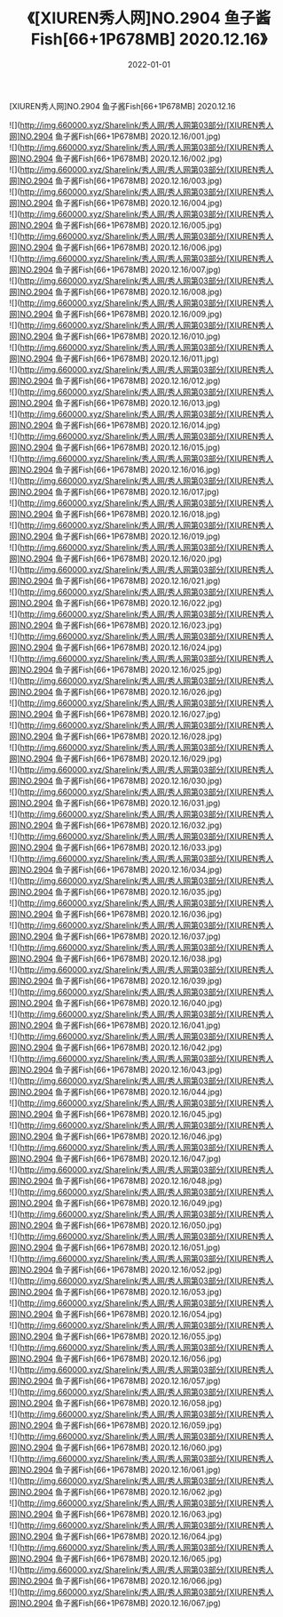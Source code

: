 ﻿---
layout: post
title:  《[XIUREN秀人网]NO.2904 鱼子酱Fish[66+1P678MB] 2020.12.16》
date:   2022-01-01
img: http://img.660000.xyz/Sharelink/秀人网/秀人网第03部分/[XIUREN秀人网]NO.2904 鱼子酱Fish[66+1P678MB] 2020.12.16/000.jpg
categories: [美女, 清纯, 唯美]
---

[XIUREN秀人网]NO.2904 鱼子酱Fish[66+1P678MB] 2020.12.16

 ![](http://img.660000.xyz/Sharelink/秀人网/秀人网第03部分/[XIUREN秀人网]NO.2904 鱼子酱Fish[66+1P678MB] 2020.12.16/001.jpg) <br>![](http://img.660000.xyz/Sharelink/秀人网/秀人网第03部分/[XIUREN秀人网]NO.2904 鱼子酱Fish[66+1P678MB] 2020.12.16/002.jpg) <br>![](http://img.660000.xyz/Sharelink/秀人网/秀人网第03部分/[XIUREN秀人网]NO.2904 鱼子酱Fish[66+1P678MB] 2020.12.16/003.jpg) <br>![](http://img.660000.xyz/Sharelink/秀人网/秀人网第03部分/[XIUREN秀人网]NO.2904 鱼子酱Fish[66+1P678MB] 2020.12.16/004.jpg) <br>![](http://img.660000.xyz/Sharelink/秀人网/秀人网第03部分/[XIUREN秀人网]NO.2904 鱼子酱Fish[66+1P678MB] 2020.12.16/005.jpg) <br>![](http://img.660000.xyz/Sharelink/秀人网/秀人网第03部分/[XIUREN秀人网]NO.2904 鱼子酱Fish[66+1P678MB] 2020.12.16/006.jpg) <br>![](http://img.660000.xyz/Sharelink/秀人网/秀人网第03部分/[XIUREN秀人网]NO.2904 鱼子酱Fish[66+1P678MB] 2020.12.16/007.jpg) <br>![](http://img.660000.xyz/Sharelink/秀人网/秀人网第03部分/[XIUREN秀人网]NO.2904 鱼子酱Fish[66+1P678MB] 2020.12.16/008.jpg) <br>![](http://img.660000.xyz/Sharelink/秀人网/秀人网第03部分/[XIUREN秀人网]NO.2904 鱼子酱Fish[66+1P678MB] 2020.12.16/009.jpg) <br>![](http://img.660000.xyz/Sharelink/秀人网/秀人网第03部分/[XIUREN秀人网]NO.2904 鱼子酱Fish[66+1P678MB] 2020.12.16/010.jpg) <br>![](http://img.660000.xyz/Sharelink/秀人网/秀人网第03部分/[XIUREN秀人网]NO.2904 鱼子酱Fish[66+1P678MB] 2020.12.16/011.jpg) <br>![](http://img.660000.xyz/Sharelink/秀人网/秀人网第03部分/[XIUREN秀人网]NO.2904 鱼子酱Fish[66+1P678MB] 2020.12.16/012.jpg) <br>![](http://img.660000.xyz/Sharelink/秀人网/秀人网第03部分/[XIUREN秀人网]NO.2904 鱼子酱Fish[66+1P678MB] 2020.12.16/013.jpg) <br>![](http://img.660000.xyz/Sharelink/秀人网/秀人网第03部分/[XIUREN秀人网]NO.2904 鱼子酱Fish[66+1P678MB] 2020.12.16/014.jpg) <br>![](http://img.660000.xyz/Sharelink/秀人网/秀人网第03部分/[XIUREN秀人网]NO.2904 鱼子酱Fish[66+1P678MB] 2020.12.16/015.jpg) <br>![](http://img.660000.xyz/Sharelink/秀人网/秀人网第03部分/[XIUREN秀人网]NO.2904 鱼子酱Fish[66+1P678MB] 2020.12.16/016.jpg) <br>![](http://img.660000.xyz/Sharelink/秀人网/秀人网第03部分/[XIUREN秀人网]NO.2904 鱼子酱Fish[66+1P678MB] 2020.12.16/017.jpg) <br>![](http://img.660000.xyz/Sharelink/秀人网/秀人网第03部分/[XIUREN秀人网]NO.2904 鱼子酱Fish[66+1P678MB] 2020.12.16/018.jpg) <br>![](http://img.660000.xyz/Sharelink/秀人网/秀人网第03部分/[XIUREN秀人网]NO.2904 鱼子酱Fish[66+1P678MB] 2020.12.16/019.jpg) <br>![](http://img.660000.xyz/Sharelink/秀人网/秀人网第03部分/[XIUREN秀人网]NO.2904 鱼子酱Fish[66+1P678MB] 2020.12.16/020.jpg) <br>![](http://img.660000.xyz/Sharelink/秀人网/秀人网第03部分/[XIUREN秀人网]NO.2904 鱼子酱Fish[66+1P678MB] 2020.12.16/021.jpg) <br>![](http://img.660000.xyz/Sharelink/秀人网/秀人网第03部分/[XIUREN秀人网]NO.2904 鱼子酱Fish[66+1P678MB] 2020.12.16/022.jpg) <br>![](http://img.660000.xyz/Sharelink/秀人网/秀人网第03部分/[XIUREN秀人网]NO.2904 鱼子酱Fish[66+1P678MB] 2020.12.16/023.jpg) <br>![](http://img.660000.xyz/Sharelink/秀人网/秀人网第03部分/[XIUREN秀人网]NO.2904 鱼子酱Fish[66+1P678MB] 2020.12.16/024.jpg) <br>![](http://img.660000.xyz/Sharelink/秀人网/秀人网第03部分/[XIUREN秀人网]NO.2904 鱼子酱Fish[66+1P678MB] 2020.12.16/025.jpg) <br>![](http://img.660000.xyz/Sharelink/秀人网/秀人网第03部分/[XIUREN秀人网]NO.2904 鱼子酱Fish[66+1P678MB] 2020.12.16/026.jpg) <br>![](http://img.660000.xyz/Sharelink/秀人网/秀人网第03部分/[XIUREN秀人网]NO.2904 鱼子酱Fish[66+1P678MB] 2020.12.16/027.jpg) <br>![](http://img.660000.xyz/Sharelink/秀人网/秀人网第03部分/[XIUREN秀人网]NO.2904 鱼子酱Fish[66+1P678MB] 2020.12.16/028.jpg) <br>![](http://img.660000.xyz/Sharelink/秀人网/秀人网第03部分/[XIUREN秀人网]NO.2904 鱼子酱Fish[66+1P678MB] 2020.12.16/029.jpg) <br>![](http://img.660000.xyz/Sharelink/秀人网/秀人网第03部分/[XIUREN秀人网]NO.2904 鱼子酱Fish[66+1P678MB] 2020.12.16/030.jpg) <br>![](http://img.660000.xyz/Sharelink/秀人网/秀人网第03部分/[XIUREN秀人网]NO.2904 鱼子酱Fish[66+1P678MB] 2020.12.16/031.jpg) <br>![](http://img.660000.xyz/Sharelink/秀人网/秀人网第03部分/[XIUREN秀人网]NO.2904 鱼子酱Fish[66+1P678MB] 2020.12.16/032.jpg) <br>![](http://img.660000.xyz/Sharelink/秀人网/秀人网第03部分/[XIUREN秀人网]NO.2904 鱼子酱Fish[66+1P678MB] 2020.12.16/033.jpg) <br>![](http://img.660000.xyz/Sharelink/秀人网/秀人网第03部分/[XIUREN秀人网]NO.2904 鱼子酱Fish[66+1P678MB] 2020.12.16/034.jpg) <br>![](http://img.660000.xyz/Sharelink/秀人网/秀人网第03部分/[XIUREN秀人网]NO.2904 鱼子酱Fish[66+1P678MB] 2020.12.16/035.jpg) <br>![](http://img.660000.xyz/Sharelink/秀人网/秀人网第03部分/[XIUREN秀人网]NO.2904 鱼子酱Fish[66+1P678MB] 2020.12.16/036.jpg) <br>![](http://img.660000.xyz/Sharelink/秀人网/秀人网第03部分/[XIUREN秀人网]NO.2904 鱼子酱Fish[66+1P678MB] 2020.12.16/037.jpg) <br>![](http://img.660000.xyz/Sharelink/秀人网/秀人网第03部分/[XIUREN秀人网]NO.2904 鱼子酱Fish[66+1P678MB] 2020.12.16/038.jpg) <br>![](http://img.660000.xyz/Sharelink/秀人网/秀人网第03部分/[XIUREN秀人网]NO.2904 鱼子酱Fish[66+1P678MB] 2020.12.16/039.jpg) <br>![](http://img.660000.xyz/Sharelink/秀人网/秀人网第03部分/[XIUREN秀人网]NO.2904 鱼子酱Fish[66+1P678MB] 2020.12.16/040.jpg) <br>![](http://img.660000.xyz/Sharelink/秀人网/秀人网第03部分/[XIUREN秀人网]NO.2904 鱼子酱Fish[66+1P678MB] 2020.12.16/041.jpg) <br>![](http://img.660000.xyz/Sharelink/秀人网/秀人网第03部分/[XIUREN秀人网]NO.2904 鱼子酱Fish[66+1P678MB] 2020.12.16/042.jpg) <br>![](http://img.660000.xyz/Sharelink/秀人网/秀人网第03部分/[XIUREN秀人网]NO.2904 鱼子酱Fish[66+1P678MB] 2020.12.16/043.jpg) <br>![](http://img.660000.xyz/Sharelink/秀人网/秀人网第03部分/[XIUREN秀人网]NO.2904 鱼子酱Fish[66+1P678MB] 2020.12.16/044.jpg) <br>![](http://img.660000.xyz/Sharelink/秀人网/秀人网第03部分/[XIUREN秀人网]NO.2904 鱼子酱Fish[66+1P678MB] 2020.12.16/045.jpg) <br>![](http://img.660000.xyz/Sharelink/秀人网/秀人网第03部分/[XIUREN秀人网]NO.2904 鱼子酱Fish[66+1P678MB] 2020.12.16/046.jpg) <br>![](http://img.660000.xyz/Sharelink/秀人网/秀人网第03部分/[XIUREN秀人网]NO.2904 鱼子酱Fish[66+1P678MB] 2020.12.16/047.jpg) <br>![](http://img.660000.xyz/Sharelink/秀人网/秀人网第03部分/[XIUREN秀人网]NO.2904 鱼子酱Fish[66+1P678MB] 2020.12.16/048.jpg) <br>![](http://img.660000.xyz/Sharelink/秀人网/秀人网第03部分/[XIUREN秀人网]NO.2904 鱼子酱Fish[66+1P678MB] 2020.12.16/049.jpg) <br>![](http://img.660000.xyz/Sharelink/秀人网/秀人网第03部分/[XIUREN秀人网]NO.2904 鱼子酱Fish[66+1P678MB] 2020.12.16/050.jpg) <br>![](http://img.660000.xyz/Sharelink/秀人网/秀人网第03部分/[XIUREN秀人网]NO.2904 鱼子酱Fish[66+1P678MB] 2020.12.16/051.jpg) <br>![](http://img.660000.xyz/Sharelink/秀人网/秀人网第03部分/[XIUREN秀人网]NO.2904 鱼子酱Fish[66+1P678MB] 2020.12.16/052.jpg) <br>![](http://img.660000.xyz/Sharelink/秀人网/秀人网第03部分/[XIUREN秀人网]NO.2904 鱼子酱Fish[66+1P678MB] 2020.12.16/053.jpg) <br>![](http://img.660000.xyz/Sharelink/秀人网/秀人网第03部分/[XIUREN秀人网]NO.2904 鱼子酱Fish[66+1P678MB] 2020.12.16/054.jpg) <br>![](http://img.660000.xyz/Sharelink/秀人网/秀人网第03部分/[XIUREN秀人网]NO.2904 鱼子酱Fish[66+1P678MB] 2020.12.16/055.jpg) <br>![](http://img.660000.xyz/Sharelink/秀人网/秀人网第03部分/[XIUREN秀人网]NO.2904 鱼子酱Fish[66+1P678MB] 2020.12.16/056.jpg) <br>![](http://img.660000.xyz/Sharelink/秀人网/秀人网第03部分/[XIUREN秀人网]NO.2904 鱼子酱Fish[66+1P678MB] 2020.12.16/057.jpg) <br>![](http://img.660000.xyz/Sharelink/秀人网/秀人网第03部分/[XIUREN秀人网]NO.2904 鱼子酱Fish[66+1P678MB] 2020.12.16/058.jpg) <br>![](http://img.660000.xyz/Sharelink/秀人网/秀人网第03部分/[XIUREN秀人网]NO.2904 鱼子酱Fish[66+1P678MB] 2020.12.16/059.jpg) <br>![](http://img.660000.xyz/Sharelink/秀人网/秀人网第03部分/[XIUREN秀人网]NO.2904 鱼子酱Fish[66+1P678MB] 2020.12.16/060.jpg) <br>![](http://img.660000.xyz/Sharelink/秀人网/秀人网第03部分/[XIUREN秀人网]NO.2904 鱼子酱Fish[66+1P678MB] 2020.12.16/061.jpg) <br>![](http://img.660000.xyz/Sharelink/秀人网/秀人网第03部分/[XIUREN秀人网]NO.2904 鱼子酱Fish[66+1P678MB] 2020.12.16/062.jpg) <br>![](http://img.660000.xyz/Sharelink/秀人网/秀人网第03部分/[XIUREN秀人网]NO.2904 鱼子酱Fish[66+1P678MB] 2020.12.16/063.jpg) <br>![](http://img.660000.xyz/Sharelink/秀人网/秀人网第03部分/[XIUREN秀人网]NO.2904 鱼子酱Fish[66+1P678MB] 2020.12.16/064.jpg) <br>![](http://img.660000.xyz/Sharelink/秀人网/秀人网第03部分/[XIUREN秀人网]NO.2904 鱼子酱Fish[66+1P678MB] 2020.12.16/065.jpg) <br>![](http://img.660000.xyz/Sharelink/秀人网/秀人网第03部分/[XIUREN秀人网]NO.2904 鱼子酱Fish[66+1P678MB] 2020.12.16/066.jpg) <br>![](http://img.660000.xyz/Sharelink/秀人网/秀人网第03部分/[XIUREN秀人网]NO.2904 鱼子酱Fish[66+1P678MB] 2020.12.16/067.jpg) <br>